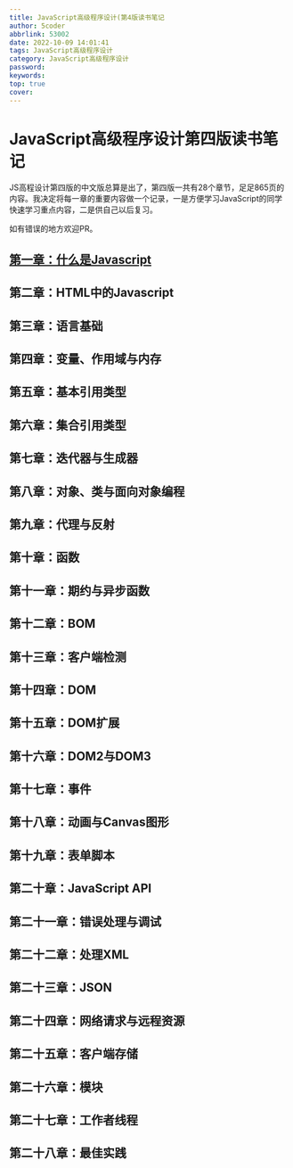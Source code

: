 ```yaml
---
title: JavaScript高级程序设计(第4版读书笔记
author: 5coder
abbrlink: 53002
date: 2022-10-09 14:01:41
tags: JavaScript高级程序设计
category: JavaScript高级程序设计
password:
keywords:
top: true
cover:
---
```


# JavaScript高级程序设计第四版读书笔记

JS高程设计第四版的中文版总算是出了，第四版一共有28个章节，足足865页的内容。我决定将每一章的重要内容做一个记录，一是方便学习JavaScript的同学快速学习重点内容，二是供自己以后复习。

如有错误的地方欢迎PR。

## [第一章：什么是Javascript](http://5coder.cn/2022/100915719.html)

## 第二章：HTML中的Javascript

## 第三章：语言基础

## 第四章：变量、作用域与内存

## 第五章：基本引用类型

## 第六章：集合引用类型

## 第七章：迭代器与生成器

## 第八章：对象、类与面向对象编程

## 第九章：代理与反射

## 第十章：函数

## 第十一章：期约与异步函数

## 第十二章：BOM

## 第十三章：客户端检测

## 第十四章：DOM

## 第十五章：DOM扩展

## 第十六章：DOM2与DOM3

## 第十七章：事件

## 第十八章：动画与Canvas图形

## 第十九章：表单脚本

## 第二十章：JavaScript API

## 第二十一章：错误处理与调试

## 第二十二章：处理XML

## 第二十三章：JSON

## 第二十四章：网络请求与远程资源

## 第二十五章：客户端存储

## 第二十六章：模块

## 第二十七章：工作者线程

## 第二十八章：最佳实践
